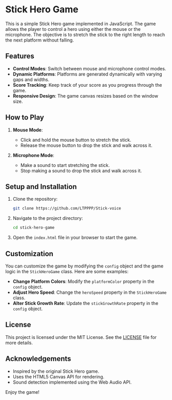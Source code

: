 # Stick Hero Game

This is a simple Stick Hero game implemented in JavaScript. The game allows the player to control a hero using either the mouse or the microphone. The objective is to stretch the stick to the right length to reach the next platform without falling.

## Features

- **Control Modes**: Switch between mouse and microphone control modes.
- **Dynamic Platforms**: Platforms are generated dynamically with varying gaps and widths.
- **Score Tracking**: Keep track of your score as you progress through the game.
- **Responsive Design**: The game canvas resizes based on the window size.

## How to Play

1. **Mouse Mode**:

   - Click and hold the mouse button to stretch the stick.
   - Release the mouse button to drop the stick and walk across it.

2. **Microphone Mode**:
   - Make a sound to start stretching the stick.
   - Stop making a sound to drop the stick and walk across it.

## Setup and Installation

1. Clone the repository:

   ```bash
   git clone https://github.com/LTPPPP/Stick-voice
   ```

2. Navigate to the project directory:

   ```bash
   cd stick-hero-game
   ```

3. Open the `index.html` file in your browser to start the game.

## Customization

You can customize the game by modifying the `config` object and the game logic in the `StickHeroGame` class. Here are some examples:

- **Change Platform Colors**: Modify the `platformColor` property in the `config` object.
- **Adjust Hero Speed**: Change the `heroSpeed` property in the `StickHeroGame` class.
- **Alter Stick Growth Rate**: Update the `stickGrowthRate` property in the `config` object.

## License

This project is licensed under the MIT License. See the [LICENSE](LICENSE) file for more details.

## Acknowledgements

- Inspired by the original Stick Hero game.
- Uses the HTML5 Canvas API for rendering.
- Sound detection implemented using the Web Audio API.

Enjoy the game!
